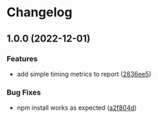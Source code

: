 # Changelog

## 1.0.0 (2022-12-01)


### Features

* add simple timing metrics to report ([2836ee5](https://github.com/tippexs/njs-memory-profiler/commit/2836ee5641a2aff4a53100113af7f6e7c3fa38b2))


### Bug Fixes

* npm install works as expected ([a2f804d](https://github.com/tippexs/njs-memory-profiler/commit/a2f804de68844f806140661af1695776bf017834))
